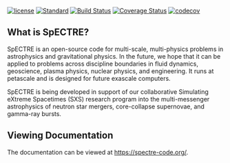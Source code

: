 [//]: # (Distributed under the MIT License.)
[//]: # (See LICENSE.txt for details.)

[![license](https://img.shields.io/badge/license-MIT-blue.svg)](https://github.com/sxs-collaboration/spectre/blob/develop/LICENSE.txt)
[![Standard](https://img.shields.io/badge/c%2B%2B-14-blue.svg)](https://en.wikipedia.org/wiki/C%2B%2B#Standardization)
[![Build Status](https://github.com/sxs-collaboration/spectre/workflows/Tests/badge.svg?branch=develop)](https://github.com/sxs-collaboration/spectre/actions)
[![Coverage Status](https://coveralls.io/repos/github/sxs-collaboration/spectre/badge.svg?branch=develop)](https://coveralls.io/github/sxs-collaboration/spectre?branch=develop)
[![codecov](https://codecov.io/gh/sxs-collaboration/spectre/branch/develop/graph/badge.svg)](https://codecov.io/gh/sxs-collaboration/spectre)

## What is SpECTRE?

SpECTRE is an open-source code for multi-scale, multi-physics problems
in astrophysics and gravitational physics. In the future, we hope that
it can be applied to problems across discipline boundaries in fluid
dynamics, geoscience, plasma physics, nuclear physics, and
engineering. It runs at petascale and is designed for future exascale
computers.

SpECTRE is being developed in support of our collaborative Simulating
eXtreme Spacetimes (SXS) research program into the multi-messenger
astrophysics of neutron star mergers, core-collapse supernovae, and
gamma-ray bursts.

## Viewing Documentation

The documentation can be viewed at https://spectre-code.org/.
